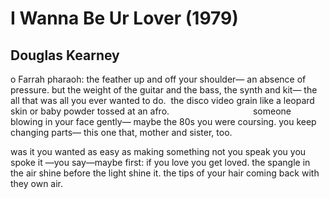 # I Wanna Be Ur Lover (1979)
## Douglas Kearney
o Farrah pharaoh:
the feather up and off
your shoulder—
an absence of pressure.
but the weight
of the guitar and the bass,
the synth and kit—
the all that was all you
ever wanted to do.  the disco
video grain like a leopard skin
or baby powder
tossed at an afro.
                                 someone
blowing in your face gently—
maybe the 80s you were coursing.
you keep changing parts—
this one that,
mother and sister, too.

was it you wanted as easy as making
something not you speak you
you spoke it —you say—maybe first:
if you love
you get loved.
the spangle in the air shine
before the light shine it.
the tips of your hair
coming back with they own air.